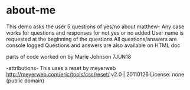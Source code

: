 # about-me
This demo asks the user 5 questions of yes/no about matthew- 
  Any case works for questions and responses for not yes or no added 
  User name is requested at the beginning of the questions
  All questions/answers are console logged
  Questions and answers are also available on HTML doc  


  parts of code worked on by Marie Johnson 7JUN18    



-attributions-
This uses a reset by meyerweb
http://meyerweb.com/eric/tools/css/reset/ 
   v2.0 | 20110126
   License: none (public domain)